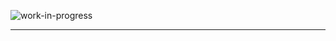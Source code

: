 
![work-in-progress](http://www.foxbyrd.com/wp-content/uploads/2018/02/file-4.jpg "These materials require additional work and are not ready for general use.")

----

